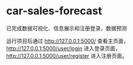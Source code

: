 # car-sales-forecast
已完成数据可视化、信息展示和注册登录，数据预测 

运行项目后通过 http://127.0.0.1:5000/ 查看主页面，http://127.0.0.1:5000/user/login 进入登录页面，http://127.0.0.1:5000/user/register 进入注册页面。
